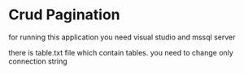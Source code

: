 # Crud Pagination
for running this application you need visual studio and mssql server

there is table.txt file which contain tables.
you need to change only connection string 
